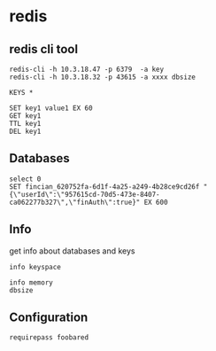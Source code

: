 # redis

## redis cli tool

```
redis-cli -h 10.3.18.47 -p 6379  -a key
redis-cli -h 10.3.18.32 -p 43615 -a xxxx dbsize
```


```
KEYS *
```

```
SET key1 value1 EX 60
GET key1
TTL key1
DEL key1

```

## Databases

```
select 0
SET fincian_620752fa-6d1f-4a25-a249-4b28ce9cd26f "{\"userId\":\"957615cd-70d5-473e-8407-ca062277b327\",\"finAuth\":true}" EX 600
```


## Info

get info about databases and keys

```
info keyspace
```

```
info memory
dbsize
```

## Configuration

```
requirepass foobared
```